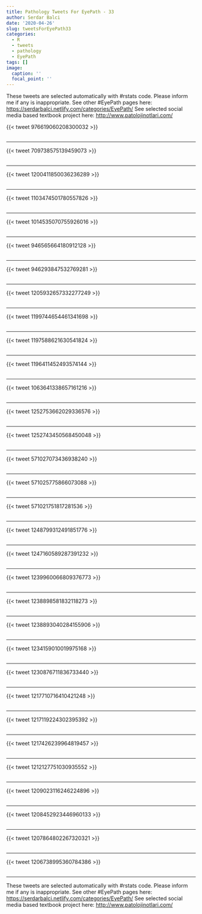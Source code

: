 ```yaml
---
title: Pathology Tweets For EyePath - 33
author: Serdar Balci
date: '2020-04-26'
slug: tweetsForEyePath33
categories:
  - R
  - tweets
  - pathology
  - EyePath
tags: []
image:
  caption: ''
  focal_point: ''
---
```



These tweets are selected automatically with #rstats code. Please inform me if any is inappropriate.
See other #EyePath pages here: https://serdarbalci.netlify.com/categories/EyePath/ 
See selected social media based textbook project here: http://www.patolojinotlari.com/

{{< tweet 976619060208300032 >}}
<br>
<br>
<hr>
{{< tweet 709738575139459073 >}}
<br>
<br>
<hr>
{{< tweet 1200411850036236289 >}}
<br>
<br>
<hr>
{{< tweet 1103474501780557826 >}}
<br>
<br>
<hr>
{{< tweet 1014535070755926016 >}}
<br>
<br>
<hr>
{{< tweet 946565664180912128 >}}
<br>
<br>
<hr>
{{< tweet 946293847532769281 >}}
<br>
<br>
<hr>
{{< tweet 1205932657332277249 >}}
<br>
<br>
<hr>
{{< tweet 1199744654461341698 >}}
<br>
<br>
<hr>
{{< tweet 1197588621630541824 >}}
<br>
<br>
<hr>
{{< tweet 1196411452493574144 >}}
<br>
<br>
<hr>
{{< tweet 1063641338657161216 >}}
<br>
<br>
<hr>
{{< tweet 1252753662029336576 >}}
<br>
<br>
<hr>
{{< tweet 1252743450568450048 >}}
<br>
<br>
<hr>
{{< tweet 571027073436938240 >}}
<br>
<br>
<hr>
{{< tweet 571025775866073088 >}}
<br>
<br>
<hr>
{{< tweet 571021751817281536 >}}
<br>
<br>
<hr>
{{< tweet 1248799312491851776 >}}
<br>
<br>
<hr>
{{< tweet 1247160589287391232 >}}
<br>
<br>
<hr>
{{< tweet 1239960066809376773 >}}
<br>
<br>
<hr>
{{< tweet 1238898581832118273 >}}
<br>
<br>
<hr>
{{< tweet 1238893040284155906 >}}
<br>
<br>
<hr>
{{< tweet 1234159010019975168 >}}
<br>
<br>
<hr>
{{< tweet 1230876711836733440 >}}
<br>
<br>
<hr>
{{< tweet 1217710716410421248 >}}
<br>
<br>
<hr>
{{< tweet 1217119224302395392 >}}
<br>
<br>
<hr>
{{< tweet 1217426239964819457 >}}
<br>
<br>
<hr>
{{< tweet 1212127751030935552 >}}
<br>
<br>
<hr>
{{< tweet 1209023116246224896 >}}
<br>
<br>
<hr>
{{< tweet 1208452923446960133 >}}
<br>
<br>
<hr>
{{< tweet 1207864802267320321 >}}
<br>
<br>
<hr>
{{< tweet 1206738995360784386 >}}
<br>
<br>
<hr>


These tweets are selected automatically with #rstats code. Please inform me if any is inappropriate.
See other #EyePath pages here: https://serdarbalci.netlify.com/categories/EyePath/ 
See selected social media based textbook project here: http://www.patolojinotlari.com/
